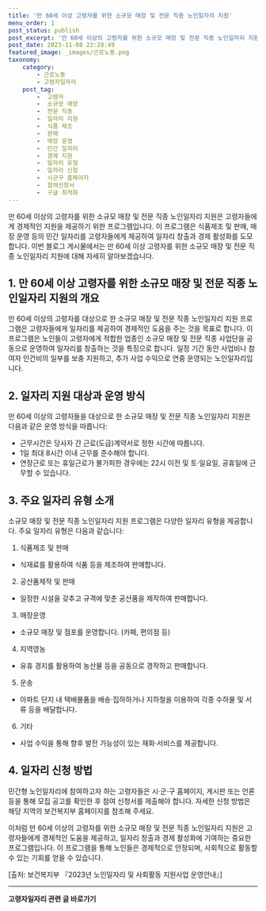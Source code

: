 ```yaml
---
title: '만 60세 이상 고령자를 위한 소규모 매장 및 전문 직종 노인일자리 지원'
menu_order: 1
post_status: publish
post_excerpt: '만 60세 이상의 고령자를 위한 소규모 매장 및 전문 직종 노인일자리 지원은 고령자들에게 경제적인 지원을 제공하기 위한 프로그램입니다. 이 프로그램은 식품제조 및 판매, 매장 운영 등의 민간 일자리를 고령자들에게 제공하여 일자리 창출과 경제 활성화를 도모합니다. 이번 블로그 게시물에서는 만 60세 이상 고령자를 위한 소규모 매장 및 전문 직종 노인일자리 지원에 대해 자세히 알아보겠습니다.'
post_date: 2023-11-08 22:28:49
featured_image: _images/근로노동.png
taxonomy:
    category:
        - 근로노동
        - 고령자일자리
    post_tag:
        -  고령자
        -  소규모 매장
        -  전문 직종
        -  일자리 지원
        -  식품 제조
        -  판매
        -  매장 운영
        -  민간 일자리
        -  경제 지원
        -  일자리 유형
        -  일자리 신청
        -  시군구 홈페이지
        -  참여신청서
        -  구글 최적화
---
```




만 60세 이상의 고령자를 위한 소규모 매장 및 전문 직종 노인일자리 지원은 고령자들에게 경제적인 지원을 제공하기 위한 프로그램입니다. 이 프로그램은 식품제조 및 판매, 매장 운영 등의 민간 일자리를 고령자들에게 제공하여 일자리 창출과 경제 활성화를 도모합니다. 이번 블로그 게시물에서는 만 60세 이상 고령자를 위한 소규모 매장 및 전문 직종 노인일자리 지원에 대해 자세히 알아보겠습니다.

## 1. 만 60세 이상 고령자를 위한 소규모 매장 및 전문 직종 노인일자리 지원의 개요

만 60세 이상의 고령자를 대상으로 한 소규모 매장 및 전문 직종 노인일자리 지원 프로그램은 고령자들에게 일자리를 제공하여 경제적인 도움을 주는 것을 목표로 합니다. 이 프로그램은 노인들이 고령자에게 적합한 업종인 소규모 매장 및 전문 직종 사업단을 공동으로 운영하여 일자리를 창출하는 것을 특징으로 합니다. 일정 기간 동안 사업비나 참여자 인건비의 일부를 보충 지원하고, 추가 사업 수익으로 연중 운영되는 노인일자리입니다.

## 2. 일자리 지원 대상과 운영 방식

만 60세 이상의 고령자들을 대상으로 한 소규모 매장 및 전문 직종 노인일자리 지원은 다음과 같은 운영 방식을 따릅니다:

- 근무시간은 당사자 간 근로(도급)계약서로 정한 시간에 따릅니다.
- 1일 최대 8시간 이내 근무를 준수해야 합니다.
- 연장근로 또는 휴일근로가 불가피한 경우에는 22시 이전 및 토·일요일, 공휴일에 근무할 수 있습니다.

## 3. 주요 일자리 유형 소개

소규모 매장 및 전문 직종 노인일자리 지원 프로그램은 다양한 일자리 유형을 제공합니다. 주요 일자리 유형은 다음과 같습니다:

1. 식품제조 및 판매
- 식재료를 활용하여 식품 등을 제조하여 판매합니다.

2. 공산품제작 및 판매
- 일정한 시설을 갖추고 규격에 맞춘 공산품을 제작하여 판매합니다.

3. 매장운영
- 소규모 매장 및 점포를 운영합니다. (카페, 편의점 등)

4. 지역영농
- 유휴 경지를 활용하여 농산물 등을 공동으로 경작하고 판매합니다.

5. 운송
- 아파트 단지 내 택배물품을 배송·집하하거나 지하철을 이용하여 각종 수하물 및 서류 등을 배달합니다.

6. 기타
- 사업 수익을 통해 향후 발전 가능성이 있는 재화·서비스를 제공합니다.

## 4. 일자리 신청 방법

민간형 노인일자리에 참여하고자 하는 고령자들은 시·군·구 홈페이지, 게시판 또는 언론 등을 통해 모집 공고를 확인한 후 참여 신청서를 제출해야 합니다. 자세한 신청 방법은 해당 지역의 보건복지부 홈페이지를 참조해 주세요.

이처럼 만 60세 이상의 고령자를 위한 소규모 매장 및 전문 직종 노인일자리 지원은 고령자들에게 경제적인 도움을 제공하고, 일자리 창출과 경제 활성화에 기여하는 중요한 프로그램입니다. 이 프로그램을 통해 노인들은 경제적으로 안정되며, 사회적으로 활동할 수 있는 기회를 얻을 수 있습니다.

[출처: 보건복지부 『2023년 노인일자리 및 사회활동 지원사업 운영안내』]
<!-- wp:separator -->
<hr class="wp-block-separator has-alpha-channel-opacity"/>
<!-- /wp:separator -->

<!-- wp:group {"backgroundColor":"base","layout":{"type":"constrained"}} -->
<div class="wp-block-group has-base-background-color has-background"><!-- wp:paragraph {"align":"center","fontSize":"medium"} -->
<p class="has-text-align-center has-large-font-size"><strong>고령자일자리 관련 글 바로가기</strong></p>
<!-- /wp:paragraph -->


<!-- wp:latest-posts
{"categories":[{"id":10558,"count":19,"description":"","link":"https://uknowlaw.com/category/%ea%b3%a0%eb%a0%b9%ec%9e%90%ec%9d%bc%ec%9e%90%eb%a6%ac/","name":"고령자일자리","slug":"고령자일자리","taxonomy":"category","parent":0,"meta":[],"_links":{"self":[{"href":"https://uknowlaw.com/wp-json/wp/v2/categories/10558"}],"collection":[{"href":"https://uknowlaw.com/wp-json/wp/v2/categories"}],"about":[{"href":"https://uknowlaw.com/wp-json/wp/v2/taxonomies/category"}],"wp:post_type":[{"href":"https://uknowlaw.com/wp-json/wp/v2/posts?categories=10558"}],"curies":[{"name":"wp","href":"https://api.w.org/{rel}","templated":true}]}}],"postsToShow":100,"excerptLength":28,"postLayout":"grid","columns":2,"featuredImageAlign":"left","featuredImageSizeSlug":"large","fontSize":"small"} /--></div>
<!-- /wp:group -->